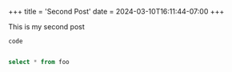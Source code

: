 +++
title = 'Second Post'
date = 2024-03-10T16:11:44-07:00
+++

This is my second post

`code`

```sql

select * from foo
```

